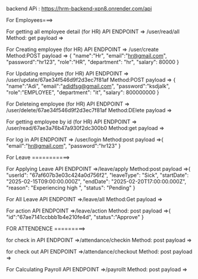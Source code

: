 backend APi : https://hrm-backend-xpn8.onrender.com/api


For Employees===>

For getting all employee detail (for HR)
API ENDPOINT => /user/read/all
Method: get
payload => 


For Creating employee (for HR)
API ENDPOINT => /user/create
Method:POST
payload =>
 {
    "name":"Hr",
"email":"hr@gmail.com",
"password":"hr123",
"role":"HR",
"department": "hr",
"salary": 80000
}

For Updating employee (for HR)
API ENDPOINT => /user/update/67ae34f546d9f2d3ec7f81af
Method:POST
payload =>
 {
    "name":"Adi",
"email":"adidfsg@gmail.com",
"password":"ksdjalk",
"role":"EMPLOYEE",
"department": "it",
"salary": 800000000
}

For Deleteing employee (for HR)
API ENDPOINT => /user/delete/67ae34f546d9f2d3ec7f81af
Method:DElete
payload =>

For getting  employee by id (for HR)
API ENDPOINT => /user/read/67ae3a76b47a930f2dc300b0
Method:get
payload =>

For log in 
API ENDPOINT => /user/login
Method:post
payload =>{
    "email":"hr@gmail.com",
"password":"hr123"
}


For Leave ===========>

For Applying Leave 
API ENDPOINT =>/leave/apply
Method:post
payload =>{
  "userId": "67af607b3e03c424a0d756f2",
  "leaveType": "Sick",
  "startDate": "2025-02-15T09:00:00.000Z",
  "endDate": "2025-02-20T17:00:00.000Z",
  "reason": "Experiencing high ",
  "status": "Pending"
}

For All Leave 
API ENDPOINT =>/leave/all
Method:Get
payload =>


For action
API ENDPOINT =>/leave/action
Method: post
payload =>{
    "id":"67ae7141ccbbb1b4e210fe4d",
    "status":"Approve"
}


FOR ATTENDENCE =========>


for check in
API ENDPOINT =>/attendance/checkin
Method: post
payload =>

for check out
API ENDPOINT =>/attendance/checkout
Method: post
payload =>


For Calculating Payroll
API ENDPOINT =>/payrollt
Method: post
payload =>
